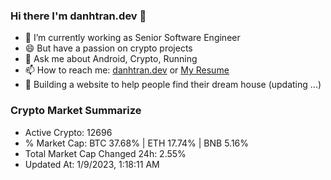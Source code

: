 ### Hi there I'm danhtran.dev 👋

- 🔭 I’m currently working as Senior Software Engineer
- 😄 But have a passion on crypto projects
- 💬 Ask me about Android, Crypto, Running 
- 📫 How to reach me: <a href="https://danhtran.dev" target="_blank">danhtran.dev</a> or <a href="Dan-Resume.pdf" target="_blank">My Resume</a>
- 🌱 Building a website to help people find their dream house (updating ...)

### Crypto Market Summarize
- Active Crypto: 12696
- % Market Cap: BTC 37.68% | ETH 17.74% | BNB 5.16%
- Total Market Cap Changed 24h: 2.55%
- Updated At: 1/9/2023, 1:18:11 AM
